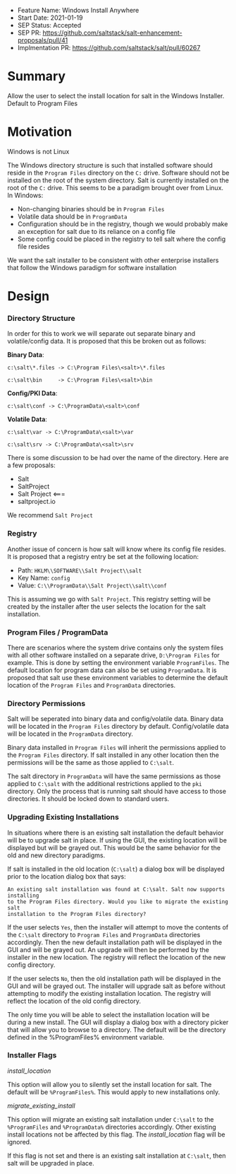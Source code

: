 - Feature Name: Windows Install Anywhere
- Start Date: 2021-01-19
- SEP Status: Accepted
- SEP PR: https://github.com/saltstack/salt-enhancement-proposals/pull/41
- Implmentation PR: https://github.com/saltstack/salt/pull/60267

# Summary
[summary]: #summary

Allow the user to select the install location for salt in the Windows Installer.
Default to Program Files

# Motivation
[motivation]: #motivation

Windows is not Linux

The Windows directory structure is such that installed software should reside in
the ``Program Files`` directory on the ``C:`` drive. Software should not be
installed on the root of the system directory. Salt is currently installed on
the root of the ``C:`` drive. This seems to be a paradigm brought over from
Linux. In Windows:

- Non-changing binaries should be in ``Program Files``
- Volatile data should be in ``ProgramData``
- Configuration should be in the registry, though we would probably make an
  exception for salt due to its reliance on a config file
- Some config could be placed in the registry to tell salt where the config file
  resides

We want the salt installer to be consistent with other enterprise installers
that follow the Windows paradigm for software installation

# Design
[design]: #detailed-design

### Directory Structure
[directory-structure]: #directory-structure

In order for this to work we will separate out separate binary and
volatile/config data. It is proposed that this be broken out as follows:

**Binary Data**:

```
c:\salt\*.files -> C:\Program Files\<salt>\*.files

c:\salt\bin     -> C:\Program Files\<salt>\bin
```

**Config/PKI Data**:

```
c:\salt\conf -> C:\ProgramData\<salt>\conf
```

**Volatile Data**:

```
c:\salt\var -> C:\ProgramData\<salt>\var

c:\salt\srv -> C:\ProgramData\<salt>\srv
```

There is some discussion to be had over the name of the <salt> directory. Here
are a few proposals:

- Salt
- SaltProject
- Salt Project <===
- saltproject.io

We recommend ``Salt Project``

### Registry

[registry]: #registry

Another issue of concern is how salt will know where its config file resides. It
is proposed that a registry entry be set at the following location:

- Path: ``HKLM\\SOFTWARE\\Salt Project\\salt``
- Key Name: ``config``
- Value: ``C:\\ProgramData\\Salt Project\\salt\\conf``

This is assuming we go with ``Salt Project``. This registry setting will be
created by the installer after the user selects the location for the salt
installation.

### Program Files / ProgramData

[program_files_programdata]: #program-files-programdata

There are scenarios where the system drive contains only the system files with
all other software installed on a separate drive, ``D:\Program Files`` for
example. This is done by setting the environment variable ``ProgramFiles``. The
default location for program data can also be set using ``ProgramData``. It is
proposed that salt use these environment variables to determine the default
location of the ``Program Files`` and ``ProgramData`` directories.

### Directory Permissions

[directory-permissions]: #directory-permissions

Salt will be seperated into binary data and config/volatile data. Binary data
will be located in the ``Program Files`` directory by default. Config/volatile
data will be located in the ``ProgramData`` directory.

Binary data installed in ``Program Files`` will inherit the permissions applied
to the ``Program Files`` directory. If salt installed in any other location then
the permissions will be the same as those applied to ``C:\salt``.

The salt directory in ``ProgramData`` will have the same permissions as those
applied to ``C:\salt`` with the additional restrictions applied to the ``pki``
directory. Only the process that is running salt should have access to those
directories. It should be locked down to standard users.

### Upgrading Existing Installations

[upgrading-existing-installations]: #upgrading-existing-installations

In situations where there is an existing salt installation the default behavior
will be to upgrade salt in place. If using the GUI, the existing location will
be displayed but will be grayed out. This would be the same behavior for the old
and new directory paradigms.

If salt is installed in the old location (``C:\salt``) a dialog box will be 
displayed prior to the location dialog box that says:

```
An existing salt installation was found at C:\salt. Salt now supports installing
to the Program Files directory. Would you like to migrate the existing salt
installation to the Program Files directory?
```

If the user selects ``Yes``, then the installer will attempt to move the
contents of the ``C:\salt`` directory to ``Program Files`` and ``ProgramData``
directories accordingly. Then the new default installation path will be
displayed in the GUI and will be grayed out. An upgrade will then be performed
by the installer in the new location. The registry will reflect the location of
the new config directory.

If the user selects ``No``, then the old installation path will be displayed in
the GUI and will be grayed out. The installer will upgrade salt as before
without attempting to modify the existing installation location. The registry
will reflect the location of the old config directory.

The only time you will be able to select the installation location will be
during a new install. The GUI will display a dialog box with a directory picker
that will allow you to browse to a directory. The default will be the directory
defined in the %ProgramFiles% environment variable.

### Installer Flags

[installer-flags]: #installer-flags

*install_location*

This option will allow you to silently set the install location for salt. The
default will be ``%ProgramFiles%``. This would apply to new installations only.

*migrate_existing_install*

This option will migrate an existing salt installation under ``C:\salt`` to the
``%ProgramFiles`` and ``%ProgramData%`` directories accordingly. Other existing
install locations not be affected by this flag. The *install_location* flag will
be ignored.

If this flag is not set and there is an existing salt installation at
``C:\salt``, then salt will be upgraded in place.
